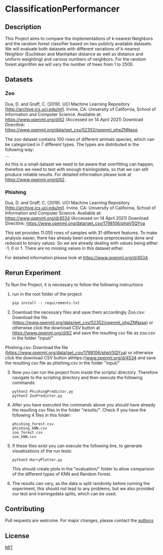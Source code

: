 # ClassificationPerformancer

## Description

This Project aims to compare the implementations of k-nearest Neighbors and the random forest classifier based on two publicly available datasets.  We will evaluate both datasets with different variations of k-nearest Neighbor (Euclidean and Manhattan distance as well as distance and uniform weighting) and various numbers of neighbors. For the random forest algorithm we will vary the number of trees from 1 to 2500.

## Datasets

### Zoo

Dua, D. and Graff, C. (2019). UCI Machine Learning Repository [http://archive.ics.uci.edu/ml]. Irvine, CA: University of California, School of Information and Computer Science.
Available at: https://www.openml.org/d/62 (Accessed on 14 April 2021)
Download Directlink: https://www.openml.org/data/get_csv/52352/openml_phpZNNasq

The zoo dataset contains 100 rows of different animals species, which can be categorized in 7 different types. The types are distributed in the following way:

<img src="C:\Users\Moritz\Documents\TU\2021SS\DS\ClassificationPerformancer\readme\HistAnimals.png" alt="HistAnimals" style="zoom:15%;" />

As this is a small dataset we need to be aware that overfitting can happen, therefore we need to test with enough trainingsdata, so that we can still produce reliable results. For detailed information please look at  https://www.openml.org/d/62.

### Phishing

Dua, D. and Graff, C. (2019). UCI Machine Learning Repository [http://archive.ics.uci.edu/ml]. Irvine, CA: University of California, School of Information and Computer Science. 
Available at: https://www.openml.org/d/4534 (Accessed on 14 April 2021)
Download Directlink: https://www.openml.org/data/get_csv/1798106/phpV5QYya

This set provides 11.055 rows of samples with 31 different features. To make analysis easier, there has already been extensive preprocessing done and reduced to binary values. So we are already dealing with values being either -1, 0 or 1. There are no missing values in this dataset either.

For detailed information please look at https://www.openml.org/d/4534 .

## Rerun Experiment

To Run the Project, it is necessary to follow the following instructions

1. run in the root folder of the project:

   ```bash
   pip install -r requirements.txt
   ```

2.  Download the necessary files and save them accordingly
   Zoo.csv: Download the file (https://www.openml.org/data/get_csv/52352/openml_phpZNNasq) or otherwise click the download CSV button at https://www.openml.org/d/62 and save the resulting csv file as zoo.csv in the folder "input/"

   Phishing.csv: Download the file (https://www.openml.org/data/get_csv/1798106/phpV5QYya) or otherwise click the download CSV button athttps://www.openml.org/d/4534 and save the resulting csv file as phishing.csv in the folder "input/"

3. Now you can run the project from inside the scripts/ directory. Therefore navigate to the scripting directory and then execute the following commands:

   ```
   python3 PhishingPredictor.py
   python3 ZooPredictor.py
   ```

4. After you have executed the commands above you should have already the resulting csv files in the folder "results/". Check if you have the following 4 files in this folder:

   ```
   phishing_forest.csv
   phishing_kNN.csv
   zoo_forest.csv
   zoo_kNN.csv
   ```

5. If these files exist you can execute the following line, to generate visualizations of the run tests:

   ```
   python3 HarryPlotter.py
   ```

   This should create plots in the "evaluation/" folder to allow comparison of the different types of KNN and Random Forest.
   
6. The results can vary, as the data is split randomly before running the experiment, this should not lead to any problems, but we also provided  our test and trainingsdata splits, which can be used.

## Contributing
Pull requests are welcome. For major changes, please contact the [authors](mail:moritz.staudinger@tuwien.ac.at)

## License

[MIT](https://choosealicense.com/licenses/mit/)